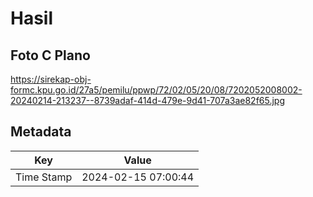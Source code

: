 # Hasil

## Foto C Plano

https://sirekap-obj-formc.kpu.go.id/27a5/pemilu/ppwp/72/02/05/20/08/7202052008002-20240214-213237--8739adaf-414d-479e-9d41-707a3ae82f65.jpg


## Metadata

| Key        | Value               |
| ---------- | ------------------- |
| Time Stamp | 2024-02-15 07:00:44 |



